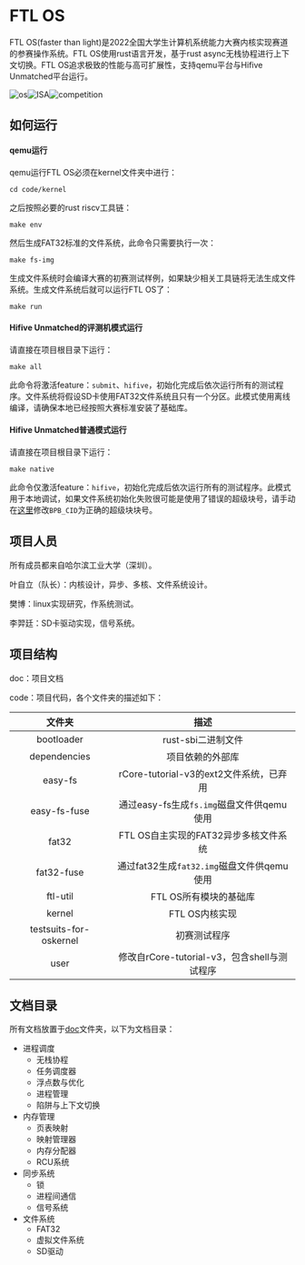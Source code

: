 # FTL OS

FTL OS(faster than light)是2022全国大学生计算机系统能力大赛内核实现赛道的参赛操作系统。FTL OS使用rust语言开发，基于rust async无栈协程进行上下文切换。FTL OS追求极致的性能与高可扩展性，支持qemu平台与Hifive Unmatched平台运行。

![os](https://img.shields.io/badge/kernel-asynchronous-red)![ISA](https://img.shields.io/badge/ISA-RISC--V-yellow)![competition](https://img.shields.io/badge/os-competition-blue)

## 如何运行

#### qemu运行

qemu运行FTL OS必须在kernel文件夹中进行：

```shell
cd code/kernel
```

之后按照必要的rust riscv工具链：

```shell
make env
```

然后生成FAT32标准的文件系统，此命令只需要执行一次：

```shell
make fs-img
```

生成文件系统时会编译大赛的初赛测试样例，如果缺少相关工具链将无法生成文件系统。生成文件系统后就可以运行FTL OS了：

```shell
make run
```

#### Hifive Unmatched的评测机模式运行

请直接在项目根目录下运行：

```shell
make all
```

此命令将激活feature：`submit`、`hifive`，初始化完成后依次运行所有的测试程序。文件系统将假设SD卡使用FAT32文件系统且只有一个分区。此模式使用离线编译，请确保本地已经按照大赛标准安装了基础库。

#### Hifive Unmatched普通模式运行

请直接在项目根目录下运行：

```shell
make native
```

此命令仅激活feature：`hifive`，初始化完成后依次运行所有的测试程序。此模式用于本地调试，如果文件系统初始化失败很可能是使用了错误的超级块号，请手动在[这里](code/kernel/src/drivers/block/mod.rs)修改`BPB_CID`为正确的超级块块号。

## 项目人员

所有成员都来自哈尔滨工业大学（深圳）。

叶自立（队长）：内核设计，异步、多核、文件系统设计。

樊博：linux实现研究，作系统测试。

李羿廷：SD卡驱动实现，信号系统。

## 项目结构

doc：项目文档

code：项目代码，各个文件夹的描述如下：

|         文件夹         |                     描述                     |
| :--------------------: | :------------------------------------------: |
|       bootloader       |              rust-sbi二进制文件              |
|      dependencies      |               项目依赖的外部库               |
|        easy-fs         |   rCore-tutorial-v3的ext2文件系统，已弃用    |
|      easy-fs-fuse      |  通过easy-fs生成`fs.img`磁盘文件供qemu使用   |
|         fat32          |    FTL OS自主实现的FAT32异步多核文件系统     |
|       fat32-fuse       |  通过fat32生成`fat32.img`磁盘文件供qemu使用  |
|        ftl-util        |            FTL OS所有模块的基础库            |
|         kernel         |                FTL OS内核实现                |
| testsuits-for-oskernel |                 初赛测试程序                 |
|          user          | 修改自rCore-tutorial-v3，包含shell与测试程序 |

## 文档目录

所有文档放置于[doc](./doc)文件夹，以下为文档目录：

* 进程调度
  * 无栈协程
  * 任务调度器
  * 浮点数与优化
  * 进程管理
  * 陷阱与上下文切换
* 内存管理
  * 页表映射
  * 映射管理器
  * 内存分配器
  * RCU系统
* 同步系统
  * 锁
  * 进程间通信
  * 信号系统
* 文件系统
  * FAT32
  * 虚拟文件系统
  * SD驱动
